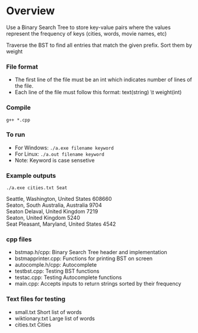 # Overview 

Use a Binary Search Tree to store key-value pairs where the values represent the frequency of keys (cities, words, movie names, etc)

Traverse the BST to find all entries that match the given prefix. Sort them by weight

### File format 

- The first line of the file must be an int which indicates number of lines of the file.
- Each line of the file must follow this format: text(string) \t weight(int)

### Compile 

`g++ *.cpp`

### To run 

- For Windows: `./a.exe filename keyword`
- For Linux: `./a.out filename keyword`
- Note: Keyword is case sensetive 

### Example outputs

`./a.exe cities.txt Seat` 

Seattle, Washington, United States      608660\
Seaton, South Australia, Australia      9704\
Seaton Delaval, United Kingdom  7219\
Seaton, United Kingdom  5240\
Seat Pleasant, Maryland, United States  4542

### cpp files

- bstmap.h/cpp: Binary Search Tree header and implementation
- bstmapprinter.cpp: Functions for printing BST on screen
- autocomple.h/cpp: Autocomplete
- testbst.cpp: Testing BST functions
- testac.cpp: Testing Autocomplete functions
- main.cpp: Accepts inputs to return strings sorted by their frequency


### Text files for testing

- small.txt Short list of words
- wiktionary.txt Large list of words
- cities.txt Cities





